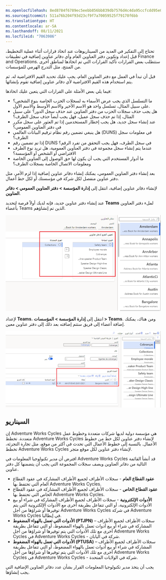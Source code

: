 ```yaml
---
ms.openlocfilehash: 8ed8784f6789ec5eebb856bb839db7576d4c4da95ccfcdd95e0de6e8d5c70c1c
ms.sourcegitcommit: 511a76b204f93d23cf9f7a70059525f79170f6bb
ms.translationtype: HT
ms.contentlocale: ar-SA
ms.lasthandoff: 08/11/2021
ms.locfileid: "7063986"
---
```

تحتاج إلى التفكير في العديد من السيناريوهات عند اتخاذ قرارات أثناء عملية التخطيط، قبل إعداد وتكوين دفتر العناوين العام وأي دفاتر عناوين إضافية في تطبيقات Finance and Operations. ستتطلب بعض القرارات تأكيد القرارات التي تم اتخاذها لمناطق أخرى من المنتج، مثل التدرج الهرمي للمؤسسات.

قبل أن تبدأ في العمل مع دفتر العناوين العام، يجب عليك تحديد القيم الافتراضية له. ثم يتم استخدام هذه القيم الافتراضية لأي دفاتر عناوين إضافية تقوم بإنشائها.

فيما يلي بعض الأمثلة على القرارات التي يتعين عليك اتخاذها:

- ما التسلسل الذي يجب عرض الأسماء به لسجلات الحزب الخاصة بنوع الشخص؟ على سبيل المثال، تسلسل واحد هو الاسم الأخير والاسم الأوسط والاسم الأول.
- هل يجب حذف سجلات الحزب من دفتر العناوين عند حذف سجل الدور؟ على سبيل المثال، إذا تم حذف سجل عميل، فهل يجب أيضاً حذف سجل الطرف؟
- عند إنشاء سجل جديد، هل يجب إخطار المستخدمين إذا تم العثور على سجل مكرر في دفتر العناوين العمومي؟
- هل ينبغي تضمين رقم نظام ترقيم البيانات العالمي (DUNS) في معلومات سجل الطرف؟
- إذا تم تضمين رقم DUNS في سجل الطرف، فهل يجب التحقق من تفرد الرقم؟
- عندما يتم إنشاء سجل مجموعة في دفتر العناوين العمومية، هل تريد نوع الطرف الافتراضي أو الشخص أو المؤسسة؟
- ما أدوار المستخدم التي يجب أن يكون لها حق الوصول إلى العناوين الخاصة ومعلومات الاتصال الخاصة بسجلات الطرف؟

بعد إنشاء دفتر العناوين العمومي، يمكنك إنشاء دفاتر عناوين إضافية إذا لزم الأمر، مثل دفتر عناوين منفصل لكل شركة في مؤسستك أو لكل خط أعمال.

لإنشاء دفاتر عناوين إضافية، انتقل إلى **إدارة المؤسسة > دفتر العناوين العمومي > دفاتر العناوين**. 

عند إنشاء دفتر عناوين جديد، فإنه لديك أولاً فرصة لتحديد **Teams** لملء دفتر العناوين بأعضاء Teams الذين تم إنشاؤهم.
 
![لقطة شاشة لدفتر العناوين يظهر كيفية تعيين فرق لدفتر عناوين.](../media/add-teams-address-book.png)

لإعداد **Teams**، انتقل إلى **إدارة المؤسسة > المؤسسات > Teams**. ومن هناك، يمكنك إضافة أعضاء إلى فريق ستتم إضافته بعد ذلك إلى دفتر عناوين معين. 

![لقطة شاشة لصفحة Teams توضح كيفية إضافة أعضاء الفريق. ](../media/teams.png)


## <a name="scenario"></a>السيناريو

إن Adventure Works Cycles هي مؤسسة دولية لديها شركات متعددة وخطوط عمل متعددة. تخطط Adventure Works Cycles لإنشاء دفتر عناوين لكل خط من خطوط الأعمال. بالنسبة إلى خطوط الأعمال التي تحدث في أكثر من موقع، مثل تجارة التجزئة، تخطط Adventure Works Cycles لإنشاء دفتر عناوين لكل موقع متجر. 

افترض أن مدير تكنولوجيا المعلومات في Adventure Works Cycles قد أنشأ القائمة التالية من دفاتر العناوين ويصف سجلات المجموعة التي يجب أن يتضمنها كل دفتر عناوين.

- **عقود القطاع العام** - سجلات الأطراف لجميع الأطراف المشاركة في عقود القطاع العام التي تحتفظ بها Adventure Works Cycles.
- **عقود القطاع الخاص** - سجلات الأطراف لجميع الأطراف المشاركة في عقود القطاع الخاص التي تحتفظ بها Adventure Works Cycles.
- **الأدوات الإلكترونية** - سجلات الأطراف لجميع الأطراف المشاركة في شراء أو بيع الأدوات الإلكترونية، أو التي تتفاعل بطريقة أخرى مع الأدوات الإلكترونية التي يتم توفيرها أو شراؤها من أجل Adventure Works Cycles في شركة Adventure Works Cycles في إيطاليا.
- **الأدوات التي تعمل بالهواء المضغوط (PTJPN)** – سجلات الأطراف لجميع الأطراف المشاركة في شراء أو بيع أدوات تعمل بالهواء المضغوط، أو التي تتفاعل بطريقة أخرى مع تلك الأدوات التي يتم توفيرها أو شراؤها من أجل Adventure Works Cycles في Adventure Works Cycles - شركة في اليابان.
- **الأدوات التي تعمل بالهواء المضغوط (PTUSA)** – سجلات الأطراف لجميع الأطراف المشاركة في شراء أو بيع أدوات تعمل بالهواء المضغوط، أو التي تتفاعل بطريقة أخرى مع تلك الأدوات التي يتم توفيرها أو شراؤها من أجل Adventure Works Cycles في Adventure Works Cycles - شركة في الولايات المتحدة.

يجب أن يتخذ مدير تكنولوجيا المعلومات القرار بشأن عدد دفاتر العناوين الإضافية التي يجب إنشاؤها.



 

